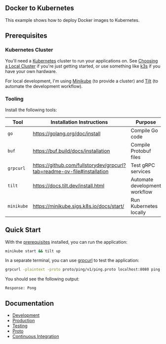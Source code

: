 ## Docker to Kubernetes

This example shows how to deploy Docker images to Kubernetes.

## Prerequisites

### Kubernetes Cluster

You'll need a [Kubernetes](https://kubernetes.io/) cluster to run your applications on.
See [Choosing a Local Cluster](https://docs.tilt.dev/choosing_clusters) if you're just getting started, or use something
like [k3s](https://k3s.io/) if you have your own hardware.

For local development, I'm using [Minikube](https://minikube.sigs.k8s.io/docs/) (to provide a cluster)
and [Tilt](https://docs.tilt.dev/) (to automate the development workflow).

### Tooling

Install the following tools:

| Tool       | Installation Instructions                                               | Purpose                       |
|------------|-------------------------------------------------------------------------|-------------------------------|
| `go`       | https://golang.org/doc/install                                          | Compile Go code               |
| `buf`      | https://buf.build/docs/installation                                     | Compile Protobuf files        |
| `grpcurl`  | https://github.com/fullstorydev/grpcurl?tab=readme-ov-file#installation | Test gRPC services            |
| `tilt`     | https://docs.tilt.dev/install.html                                      | Automate development workflow |
| `minikube` | https://minikube.sigs.k8s.io/docs/start/                                | Run Kubernetes locally        |

## Quick Start

With the [prerequisites](#prerequisites) installed, you can run the application:

```bash
minikube start && tilt up
```

In a separate terminal, you can use [grpcurl](https://github.com/fullstorydev/grpcurl) to test the application:

```bash
grpcurl -plaintext -proto proto/ping/v1/ping.proto localhost:8080 ping.v1.PingService/Ping
```

You should see the following output:

```
Response: Pong
```

## Documentation

- [Development](documentation/development.md)
- [Production](documentation/production.md)
- [Testing](documentation/testing.md)
- [Proto](documentation/proto.md)
- [Continuous Integration](documentation/ci.md)